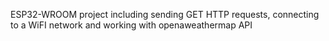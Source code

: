 ESP32-WROOM project including sending GET HTTP requests, connecting to a WiFI network and working with openaweathermap API
